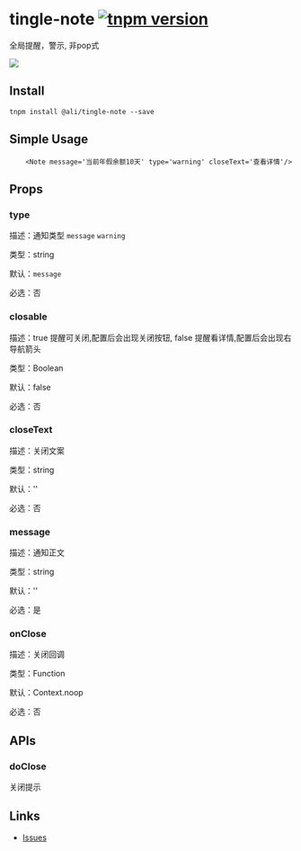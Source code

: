 # tingle-note [![tnpm version](http://web.npm.alibaba-inc.com/badge/v/@ali/tingle-note.svg?style=flat-square)](http://web.npm.alibaba-inc.com/package/@ali/tingle-note)

 全局提醒，警示, 非pop式

![](http://aligitlab.oss-cn-hangzhou-zmf.aliyuncs.com/uploads/tingle-ui/tingle-ui/34525f5e79d32e427af039df4bd6c49e/image.png)


## Install

```
tnpm install @ali/tingle-note --save
```

## Simple Usage

  ```
      <Note message='当前年假余额10天' type='warning' closeText='查看详情'/>

  ```
## Props

### type
    
描述：通知类型 `message` `warning`

类型：string

默认：`message`

必选：否
    
### closable
    
描述：true  提醒可关闭,配置后会出现关闭按钮, false 提醒看详情,配置后会出现右导航箭头
    
类型：Boolean

默认：false

必选：否
    
### closeText
    
描述：关闭文案

类型：string

默认：''

必选：否
    
### message
    
描述：通知正文

类型：string

默认：''

必选：是
    
### onClose
    
描述：关闭回调

类型：Function

默认：Context.noop

必选：否

## APIs

### doClose

关闭提示

## Links

- [Issues](http://gitlab.alibaba-inc.com/tingle-ui/tingle-note/issues)
